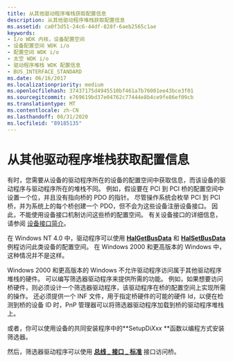 ```yaml
---
title: 从其他驱动程序堆栈获取配置信息
description: 从其他驱动程序堆栈获取配置信息
ms.assetid: ca0f3d51-24c6-44df-828f-6aeb2565c1ae
keywords:
- I/o WDK 内核，设备配置空间
- 设备配置空间 WDK i/o
- 配置空间 WDK i/o
- 太空 WDK i/o
- 驱动程序堆栈 WDK 配置信息
- BUS_INTERFACE_STANDARD
ms.date: 06/16/2017
ms.localizationpriority: medium
ms.openlocfilehash: 37437175d4945510bf461a7b76001ee43bce3f01
ms.sourcegitcommit: e769619bd37e04762c77444e8b4ce9fe86ef09cb
ms.translationtype: MT
ms.contentlocale: zh-CN
ms.lasthandoff: 08/31/2020
ms.locfileid: "89185135"
---
```

# <a name="obtaining-configuration-information-from-other-driver-stacks"></a>从其他驱动程序堆栈获取配置信息





有时，您需要从设备的驱动程序所在的设备的配置空间中获取信息，而该设备的驱动程序与驱动程序所在的堆栈不同。 例如，假设要在 PCI 到 PCI 桥的配置空间中设置一个位，并且没有指向桥的 PDO 的指针。 尽管操作系统会枚举 PCI 到 PCI 桥，并为系统上的每个桥创建一个 PDO，但不会为这些设备注册设备接口。 因此，不能使用设备接口机制访问这些桥的配置空间。 有关设备接口的详细信息，请参阅 [设备接口简介](../install/overview-of-device-interface-classes.md)。

在 Windows NT 4.0 中，驱动程序可以使用 [**HalGetBusData**](/previous-versions/windows/hardware/drivers/ff546644(v=vs.85)) 和 [**HalSetBusData**](/previous-versions/windows/hardware/drivers/ff546644(v=vs.85)) 例程访问此类设备的配置空间。 在 Windows 2000 和更高版本的 Windows 中，这种情况并不是这样。

Windows 2000 和更高版本的 Windows 不允许驱动程序访问属于其他驱动程序堆栈的硬件。 可以编写筛选器驱动程序来提供所需的功能。 例如，如果想要访问桥硬件，则必须设计一个筛选器驱动程序，该驱动程序在桥的配置空间上实现所需的操作。 还必须提供一个 INF 文件，用于指定桥硬件的可能的硬件 Id，以便在检测到桥的设备 ID 时，PnP 管理器可以将筛选器驱动程序加载到桥的驱动程序堆栈上。

或者，你可以使用设备的共同安装程序中的**SetupDi<em>Xxx</em> **函数以编程方式安装筛选器。

然后，筛选器驱动程序可以使用 [**总线 \_ 接口 \_ 标准**](/windows-hardware/drivers/ddi/wdm/ns-wdm-_bus_interface_standard) 接口访问桥。

 


